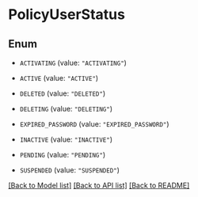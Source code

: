 # PolicyUserStatus

## Enum


* `ACTIVATING` (value: `"ACTIVATING"`)

* `ACTIVE` (value: `"ACTIVE"`)

* `DELETED` (value: `"DELETED"`)

* `DELETING` (value: `"DELETING"`)

* `EXPIRED_PASSWORD` (value: `"EXPIRED_PASSWORD"`)

* `INACTIVE` (value: `"INACTIVE"`)

* `PENDING` (value: `"PENDING"`)

* `SUSPENDED` (value: `"SUSPENDED"`)


[[Back to Model list]](../README.md#documentation-for-models) [[Back to API list]](../README.md#documentation-for-api-endpoints) [[Back to README]](../README.md)


